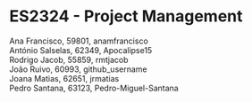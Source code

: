 # ES2324 - Project Management

Ana Francisco, 59801, anamfrancisco\
António Salselas, 62349, Apocalipse15\
Rodrigo Jacob, 55859, rmtjacob\
João Ruivo, 60993, github_username\
Joana Matias, 62651, jrmatias\
Pedro Santana, 63123, Pedro-Miguel-Santana
